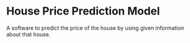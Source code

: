 # House Price Prediction Model
A software to predict the price of the house by using given information about that house.
